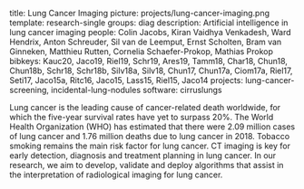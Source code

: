 title: Lung Cancer Imaging
picture: projects/lung-cancer-imaging.png
template: research-single
groups: diag
description: Artificial intelligence in lung cancer imaging
people: Colin Jacobs, Kiran Vaidhya Venkadesh, Ward Hendrix, Anton Schreuder, Sil van de Leemput, Ernst Scholten, Bram van Ginneken, Matthieu Rutten, Cornelia Schaefer-Prokop, Mathias Prokop
bibkeys: Kauc20, Jaco19, Riel19, Schr19, Ares19, Tamm18, Char18, Chun18, Chun18b, Schr18, Schr18b, Silv18a, Silv18, Chun17, Chun17a, Ciom17a, Riel17, Seti17, Jaco15a, Ritc16, Jaco15, Lass15, Riel15, Jaco14
projects: lung-cancer-screening, incidental-lung-nodules
software: cirruslungs

Lung cancer is the leading cause of cancer-related death worldwide, for which the five-year survival rates have yet to surpass 20%. The World Health Organization (WHO) has estimated that there were 2.09 million cases of lung cancer and 1.76 million deaths due to lung cancer in 2018. Tobacco smoking remains the main risk factor for lung cancer. CT imaging is key for early detection, diagnosis and treatment planning in lung cancer. In our research, we aim to develop, validate and deploy algorithms that assist in the interpretation of radiological imaging for lung cancer. 

